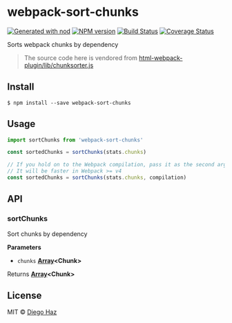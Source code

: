 # webpack-sort-chunks

[![Generated with nod](https://img.shields.io/badge/generator-nod-2196F3.svg?style=flat-square)](https://github.com/diegohaz/nod)
[![NPM version](https://img.shields.io/npm/v/webpack-sort-chunks.svg?style=flat-square)](https://npmjs.org/package/webpack-sort-chunks)
[![Build Status](https://img.shields.io/travis/diegohaz/webpack-sort-chunks/master.svg?style=flat-square)](https://travis-ci.org/diegohaz/webpack-sort-chunks) [![Coverage Status](https://img.shields.io/codecov/c/github/diegohaz/webpack-sort-chunks/master.svg?style=flat-square)](https://codecov.io/gh/diegohaz/webpack-sort-chunks/branch/master)

Sorts webpack chunks by dependency

> The source code here is vendored from [html-webpack-plugin/lib/chunksorter.js](https://github.com/jantimon/html-webpack-plugin/blob/master/lib/chunksorter.js)

## Install

    $ npm install --save webpack-sort-chunks

## Usage

```js
import sortChunks from 'webpack-sort-chunks'

const sortedChunks = sortChunks(stats.chunks)

// If you hold on to the Webpack compilation, pass it as the second argument
// It will be faster in Webpack >= v4
const sortedChunks = sortChunks(stats.chunks, compilation)
```

## API

<!-- Generated by documentation.js. Update this documentation by updating the source code. -->

### sortChunks

Sort chunks by dependency

**Parameters**

-   `chunks` **[Array](https://developer.mozilla.org/en-US/docs/Web/JavaScript/Reference/Global_Objects/Array)&lt;Chunk>** 

Returns **[Array](https://developer.mozilla.org/en-US/docs/Web/JavaScript/Reference/Global_Objects/Array)&lt;Chunk>** 

## License

MIT © [Diego Haz](https://github.com/diegohaz)
